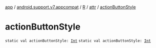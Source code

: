 [app](../../../index.md) / [android.support.v7.appcompat](../../index.md) / [R](../index.md) / [attr](index.md) / [actionButtonStyle](./action-button-style.md)

# actionButtonStyle

`static val actionButtonStyle: `[`Int`](https://kotlinlang.org/api/latest/jvm/stdlib/kotlin/-int/index.html)
`static val actionButtonStyle: `[`Int`](https://kotlinlang.org/api/latest/jvm/stdlib/kotlin/-int/index.html)